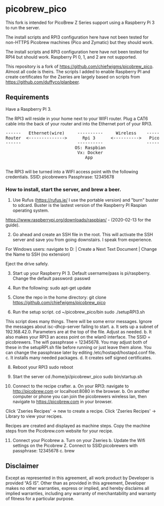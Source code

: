 # picobrew_pico
This fork is intended for PicoBrew Z Series support using a Raspberry Pi 3 to run the server. 

The install scripts and RPI3 configuration here have not been tested for non-HTTPS Picobrew machines (Pico and Zymatic) but they should work.

The install scripts and RPI3 configuration here have not been tested for RPI4 but should work. Raspberry PI 0, 1, and 2 are not supported.

This repository is a fork of https://github.com/chiefwigms/picobrew_pico. Almost all code is theirs.  The scripts I added to enable Raspberry PI and create certificates for the Zseries are largely based on scripts from https://github.com/duffyco/planbeer.

## Requirements
Have a Raspberry PI 3.

The RPI3 will reside in your home next to your WIFI router. 
Plug a CAT6 cable into the back of your router and into the Ethernet port of your RPI3.

<pre>
------   Ethernet(wire)     ----------     Wireless    -------------
Router  <-------------->      Rpi 3      <---------->   PicoBrew Z
------                      ----------                 -------------
                           OS: Raspbian
                            Vx: Docker
                               App

</pre>


The RPI3 will be turned into a WIFI access point with the following credentials.
SSID: picobrewers
Passphrase: 12345678


### How to install, start the server, and brew a beer. 
1. Use Rufus (https://rufus.ie/ I use the portable version) and "burn" buster to sdcard.  Buster is the lastest version of the Raspberry PI Raspian operating system.

https://www.raspberrypi.org/downloads/raspbian/ - (2020-02-13 for the guide).

2. Go ahead and create an SSH file in the root.  This will activate the SSH server and save you from going downstairs.  I speak from experience.

For Windows users: navigate to D: | Create a Next Text Document | Change the Name to SSH  (no extension)

Eject the drive safely.

3. Start up your Raspberry PI 3. Default username/pass is pi/raspberry.  Change the default password:
 passwd 

5. Run the following:
sudo apt-get update

6. Clone the repo in the home directory:
 git clone https://github.com/chiefwigms/picobrew_pico 

7. Run the setup script.
cd ~/picobrew_pico/bin
sudo ./setupRPI3.sh 

This script does many things. There will be some error messages. Ignore the messages about isc-dhcp-server failing to start.
a. It sets up a subnet of 192.168.42.0.  Parameters are at the top of the file.  Adjust as needed.
b. It also makes your RPI3 an acess point on the wlan0 interface.
The SSID = picobrewers. The wifi passphrase = 12345678. You may adjust both of these in the setupRPI.sh file before running or just leave them alone. 
You can change the passphrase later by editing /etc/hostapd/hostapd.conf file.
c. It installs many needed packages.
d. It creates self signed certificates. 

8. Reboot your RPI3
sudo reboot

9. Start the server
cd /home/pi/picobrewr_pico
sudo bin/startup.sh

10. Connect to the recipe crafter.
a. On your RPI3: navigate to http://picobrew.com or localhost:8080 in the browser.
b. On another computer or phone you can join the picobrewers wireless lan, then navigate to https://picobrew.com in your browser.

Click 'Zseries Recipes' -> new to create a recipe.
Click 'Zseries Recipes' -> Library to view your recipes.

Recipes are created and displayed as machine steps. Copy the machine steps from the Picobrew.com website for your recipe.

11. Connect your Picobrew 
a. Turn on your Zseries
b. Update the Wifi settings on the Picobrew Z. Connect to SSID:picobrewers with passphrase: 12345678
c. brew

## Disclaimer
Except as represented in this agreement, all work product by Developer is provided ​“AS IS”. Other than as provided in this agreement, Developer makes no other warranties, express or implied, and hereby disclaims all implied warranties, including any warranty of merchantability and warranty of fitness for a particular purpose.
